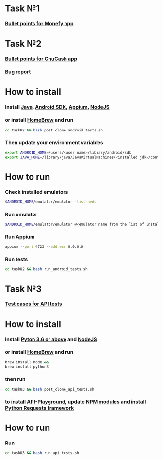 # Task №1

### [Bullet points for Monefy app](./task№1/readme.md)

# Task №2

### [Bullet points for GnuCash app](./task№2/readme.md)
### [Bug report](./task№2/readme.md#bug-report)

# How to install

### Install [Java](https://www.java.com), [Android SDK](https://developer.android.com), [Appium](http://appium.io), [NodeJS](https://nodejs.org)
### or install [HomeBrew](https://brew.sh) and run

```bash
cd task№2 && bash post_clone_android_tests.sh
```

### Then update your environment variables

```bash
export ANDROID_HOME=/users/<user name>/library/android/sdk
export JAVA_HOME=/library/java/JavaVirtualMachines/<installed jdk>/contents/home
```

# How to run

### Check installed emulators

```bash
$ANDROID_HOME/emulator/emulator -list-avds
```

### Run emulator
```bash
$ANDROID_HOME/emulator/emulator @<emulator name from the list of installed emulators>
```

### Run Appium
```bash
appium --port 4723 --address 0.0.0.0
```

### Run tests
```bash
cd task№2 && bash run_android_tests.sh
```

# Task №3

### [Test cases for API tests](./task№3/readme.md)

# How to install

### Install [Pyton 3.6 or above](https://www.python.org) and [NodeJS](https://nodejs.org)
### or install [HomeBrew](https://brew.sh) and run

```bash
brew install node &&
brew install python3
```

### then run
```bash
cd task№3 && bash post_clone_api_tests.sh
```

### to install [API-Playground](https://github.com/BestBuy/api-playground.git), update [NPM modules](https://www.npmjs.com) and install [Python Requests framework](https://pypi.org/project/requests)

# How to run

### Run

```bash
cd task№3 && bash run_api_tests.sh
```
